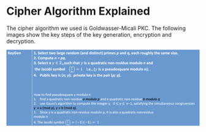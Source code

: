 # Cipher Algorithm Explained

The cipher algorithm we used is Goldwasser-Micali PKC. The following images show the key steps of the key generation, encryption and decryption.

![Key Generation](/source/images/keyGen.png)

